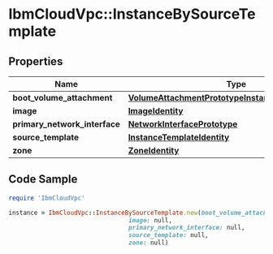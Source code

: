 # IbmCloudVpc::InstanceBySourceTemplate

## Properties

Name | Type | Description | Notes
------------ | ------------- | ------------- | -------------
**boot_volume_attachment** | [**VolumeAttachmentPrototypeInstanceByImageContext**](VolumeAttachmentPrototypeInstanceByImageContext.md) |  | [optional] 
**image** | [**ImageIdentity**](ImageIdentity.md) |  | [optional] 
**primary_network_interface** | [**NetworkInterfacePrototype**](NetworkInterfacePrototype.md) |  | [optional] 
**source_template** | [**InstanceTemplateIdentity**](InstanceTemplateIdentity.md) |  | 
**zone** | [**ZoneIdentity**](ZoneIdentity.md) |  | [optional] 

## Code Sample

```ruby
require 'IbmCloudVpc'

instance = IbmCloudVpc::InstanceBySourceTemplate.new(boot_volume_attachment: null,
                                 image: null,
                                 primary_network_interface: null,
                                 source_template: null,
                                 zone: null)
```


